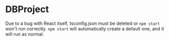 # DBProject

Due to a bug with React itself, tsconfig.json must be deleted or `npm start` won't run correctly. `npm start` will automatically create a default one, and it will run as normal.